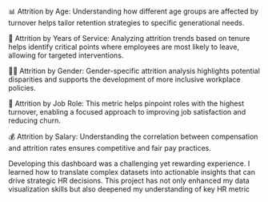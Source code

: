 
📊 Attrition by Age: Understanding how different age groups are affected by turnover helps tailor retention strategies to specific generational needs.

📆 Attrition by Years of Service: Analyzing attrition trends based on tenure helps identify critical points where employees are most likely to leave, allowing for targeted interventions.

👩‍💼 Attrition by Gender: Gender-specific attrition analysis highlights potential disparities and supports the development of more inclusive workplace policies.

🏢 Attrition by Job Role: This metric helps pinpoint roles with the highest turnover, enabling a focused approach to improving job satisfaction and reducing churn.

💰 Attrition by Salary: Understanding the correlation between compensation and attrition rates ensures competitive and fair pay practices.

Developing this dashboard was a challenging yet rewarding experience. I learned how to translate complex datasets into actionable insights that can drive strategic HR decisions. This project has not only enhanced my data visualization skills but also deepened my understanding of key HR metric